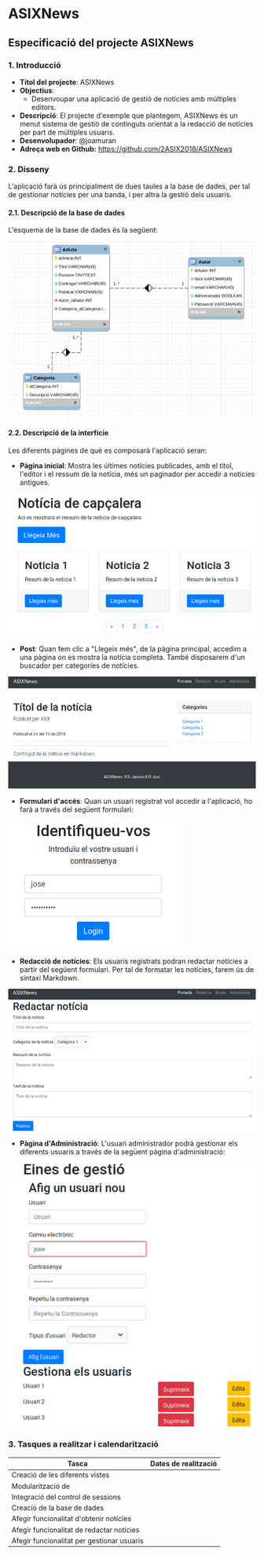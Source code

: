 # ASIXNews

## Especificació del projecte ASIXNews

### 1. Introducció

* **Títol del projecte**: ASIXNews
* **Objectius**: 
  * Desenvoupar una aplicació de gestió de notícies amb múltiples editors.
* **Descripció**: El projecte d'exemple que plantegem, ASIXNews és un menut sistema de gestió de continguts orientat a la redacció de notícies per part de múltiples usuaris.
* **Desenvolupador**: @joamuran
* **Adreça web en Github:** https://github.com/2ASIX2018/ASIXNews

### 2. Disseny

L'aplicació farà ús principalment de dues taules a la base de dades, per tal de gestionar notícies per una banda, i per altra la gestió dels usuaris.

#### 2.1. Descripció de la base de dades

L'esquema de la base de dades és la següent:

![Base de dades](imgs/bd.png)

#### 2.2. Descripció de la interfície 

Les diferents pàgines de què es composarà l'aplicació seran:

* **Pàgina inicial**: Mostra les últimes notícies publicades, amb el títol, l'editor i el ressum de la notícia, més un paginador per accedir a notícies antigues.

![Pàgina principal](imgs/principal.png)

* **Post**: Quan fem clic a "Llegeix més", de la pàgina principal, accedim a una pàgina on es mostra la notícia completa. També disposarem d'un buscador per categoríes de notícies.

![Pàgina principal](imgs/post.png)

* **Formulari d'accés**: Quan un usuari registrat vol accedir a l'aplicació, ho farà a través del següent formulari:

![Pàgina principal](imgs/login.png)

* **Redacció de notícies**: Els usuaris registrats podran redactar notícies a partir del següent formulari. Per tal de formatar les notícies, farem ús de sintaxi Markdown.

![Pàgina principal](imgs/redacta.png)

* **Pàgina d'Administració**: L'usuari administrador podrà gestionar els diferents usuaris a través de la següent pàgina d'administració:

![Pàgina principal](imgs/admin.png)

### 3. Tasques a realitzar i calendarització

| Tasca | Dates de realització |
|------|-------------|
| Creació de les diferents vistes |  |
| Modularització de | |
| Integració del control de sessions | |
| Creació de la base de dades | |
| Afegir funcionalitat d'obtenir notícies | |
| Afegir funcionalitat de redactar notícies | |
| Afegir funcionalitat per gestionar usuaris | |
